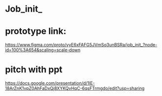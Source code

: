 # Job_init_

# prototype link:
https://www.figma.com/proto/vyE6xFAFG5JVmSq3unBSRa/job_init_?node-id=100%3A654&scaling=scale-down

# pitch with ppt
https://docs.google.com/presentation/d/1IE-18ArZnK1vpZ0AhFaDxQj8XYKQvHqC-6qsFTrmgdo/edit?usp=sharing
